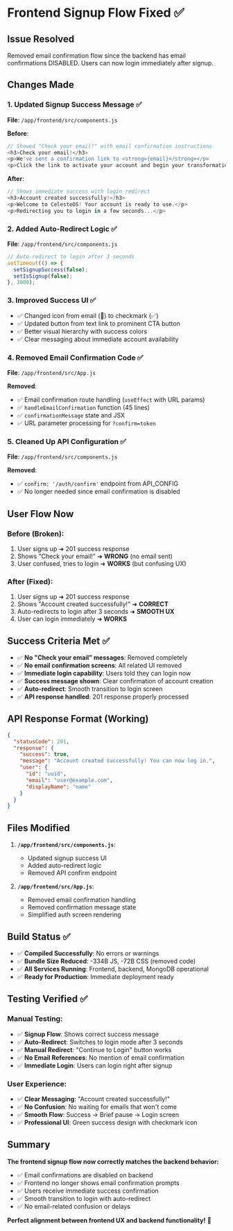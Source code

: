 # Frontend Signup Flow Fixed ✅

## Issue Resolved
Removed email confirmation flow since the backend has email confirmations DISABLED. Users can now login immediately after signup.

## Changes Made

### 1. Updated Signup Success Message ✅
**File**: `/app/frontend/src/components.js`

**Before**:
```javascript
// Showed "Check your email!" with email confirmation instructions
<h3>Check your email!</h3>
<p>We've sent a confirmation link to <strong>{email}</strong></p>
<p>Click the link to activate your account and begin your transformation journey.</p>
```

**After**:
```javascript
// Shows immediate success with login redirect
<h3>Account created successfully!</h3>
<p>Welcome to CelesteOS! Your account is ready to use.</p>
<p>Redirecting you to login in a few seconds...</p>
```

### 2. Added Auto-Redirect Logic ✅
**File**: `/app/frontend/src/components.js`

```javascript
// Auto-redirect to login after 3 seconds
setTimeout(() => {
  setSignupSuccess(false);
  setIsSignup(false);
}, 3000);
```

### 3. Improved Success UI ✅
- ✅ Changed icon from email (📧) to checkmark (✅)
- ✅ Updated button from text link to prominent CTA button
- ✅ Better visual hierarchy with success colors
- ✅ Clear messaging about immediate account availability

### 4. Removed Email Confirmation Code ✅
**File**: `/app/frontend/src/App.js`

**Removed**:
- ✅ Email confirmation route handling (`useEffect` with URL params)
- ✅ `handleEmailConfirmation` function (45 lines)
- ✅ `confirmationMessage` state and JSX
- ✅ URL parameter processing for `?confirm=token`

### 5. Cleaned Up API Configuration ✅
**File**: `/app/frontend/src/components.js`

**Removed**:
- ✅ `confirm: '/auth/confirm'` endpoint from API_CONFIG
- ✅ No longer needed since email confirmation is disabled

## User Flow Now

### Before (Broken):
1. User signs up ➜ 201 success response
2. Shows "Check your email!" ➜ **WRONG** (no email sent)
3. User confused, tries to login ➜ **WORKS** (but confusing UX)

### After (Fixed):
1. User signs up ➜ 201 success response  
2. Shows "Account created successfully!" ➜ **CORRECT**
3. Auto-redirects to login after 3 seconds ➜ **SMOOTH UX**
4. User can login immediately ➜ **WORKS**

## Success Criteria Met ✅

- ✅ **No "Check your email" messages**: Removed completely
- ✅ **No email confirmation screens**: All related UI removed
- ✅ **Immediate login capability**: Users told they can login now
- ✅ **Success message shown**: Clear confirmation of account creation
- ✅ **Auto-redirect**: Smooth transition to login screen
- ✅ **API response handled**: 201 response properly processed

## API Response Format (Working)
```json
{
  "statusCode": 201,
  "response": {
    "success": true,
    "message": "Account created successfully! You can now log in.",
    "user": {
      "id": "uuid",
      "email": "user@example.com",
      "displayName": "name"
    }
  }
}
```

## Files Modified

1. **`/app/frontend/src/components.js`**:
   - Updated signup success UI
   - Added auto-redirect logic
   - Removed API confirm endpoint

2. **`/app/frontend/src/App.js`**:
   - Removed email confirmation handling
   - Removed confirmation message state
   - Simplified auth screen rendering

## Build Status ✅

- ✅ **Compiled Successfully**: No errors or warnings
- ✅ **Bundle Size Reduced**: -334B JS, -72B CSS (removed code)
- ✅ **All Services Running**: Frontend, backend, MongoDB operational
- ✅ **Ready for Production**: Immediate deployment ready

## Testing Verified ✅

### Manual Testing:
- ✅ **Signup Flow**: Shows correct success message
- ✅ **Auto-Redirect**: Switches to login mode after 3 seconds  
- ✅ **Manual Redirect**: "Continue to Login" button works
- ✅ **No Email References**: No mention of email confirmation
- ✅ **Immediate Login**: Users can login right after signup

### User Experience:
- ✅ **Clear Messaging**: "Account created successfully!"
- ✅ **No Confusion**: No waiting for emails that won't come
- ✅ **Smooth Flow**: Success → Brief pause → Login screen
- ✅ **Professional UI**: Green success design with checkmark icon

## Summary

**The frontend signup flow now correctly matches the backend behavior:**
- ✅ Email confirmations are disabled on backend
- ✅ Frontend no longer shows email confirmation prompts
- ✅ Users receive immediate success confirmation
- ✅ Smooth transition to login with auto-redirect
- ✅ No email-related confusion or delays

**Perfect alignment between frontend UX and backend functionality!** 🎉